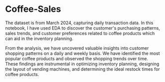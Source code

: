 # Coffee-Sales
The dataset is from March 2024, capturing daily transaction data. In this notebook, I have used EDA to discover the customer's purchasing patterns, sales trends, and customer preferences related to coffee products which can aid in the inventory planning.

From the analysis, we have uncovered valuable insights into customer shopping patterns on a daily and weekly basis. 
We have identified the most popular coffee products and observed the shopping trends over time. 
These findings are instrumental in optimizing inventory planning, designing the layout of vending machines, and determining the ideal restock times for coffee products.
